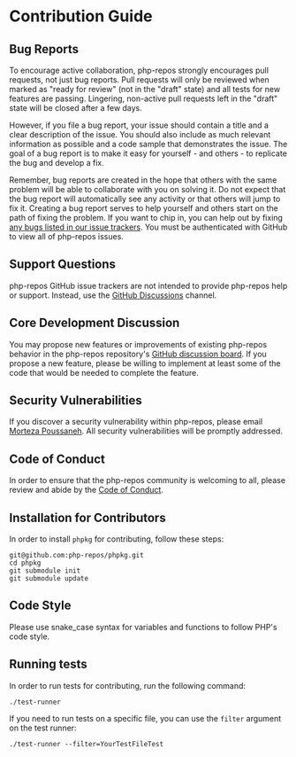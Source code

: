 # Contribution Guide

## Bug Reports

To encourage active collaboration, php-repos strongly encourages pull requests, not just bug reports. 
Pull requests will only be reviewed when marked as "ready for review" (not in the "draft" state) and all tests for new features are passing. 
Lingering, non-active pull requests left in the "draft" state will be closed after a few days.

However, if you file a bug report, your issue should contain a title and a clear description of the issue. 
You should also include as much relevant information as possible and a code sample that demonstrates the issue. 
The goal of a bug report is to make it easy for yourself - and others - to replicate the bug and develop a fix.

Remember, bug reports are created in the hope that others with the same problem will be able to collaborate with you on solving it. 
Do not expect that the bug report will automatically see any activity or that others will jump to fix it. 
Creating a bug report serves to help yourself and others start on the path of fixing the problem. 
If you want to chip in, you can help out by fixing [any bugs listed in our issue trackers](https://github.com/php-repos/phpkg/labels/bug). 
You must be authenticated with GitHub to view all of php-repos issues.

## Support Questions

php-repos GitHub issue trackers are not intended to provide php-repos help or support. Instead, use the [GitHub Discussions](https://github.com/php-repos/phpkg/discussions) channel.

## Core Development Discussion

You may propose new features or improvements of existing php-repos behavior in the php-repos repository's [GitHub discussion board](https://github.com/saeghe/saeghe/discussions). 
If you propose a new feature, please be willing to implement at least some of the code that would be needed to complete the feature.

## Security Vulnerabilities

If you discover a security vulnerability within php-repos, please email [Morteza Poussaneh](mailto:morteza@protonmail.com?subject=[GitHub]%20Security%20Vulnerabilities%20Report). 
All security vulnerabilities will be promptly addressed.

## Code of Conduct

In order to ensure that the php-repos community is welcoming to all, please review and abide by the [Code of Conduct](https://github.com/saeghe/saeghe/blob/master/CODE_OF_CONDUCT.md).

## Installation for Contributors

In order to install `phpkg` for contributing, follow these steps:

```shell
git@github.com:php-repos/phpkg.git
cd phpkg
git submodule init
git submodule update
```
## Code Style

Please use snake_case syntax for variables and functions to follow PHP's code style.

## Running tests

In order to run tests for contributing, run the following command:

```shell
./test-runner
```

If you need to run tests on a specific file, you can use the `filter` argument on the test runner:

```shell
./test-runner --filter=YourTestFileTest
```
